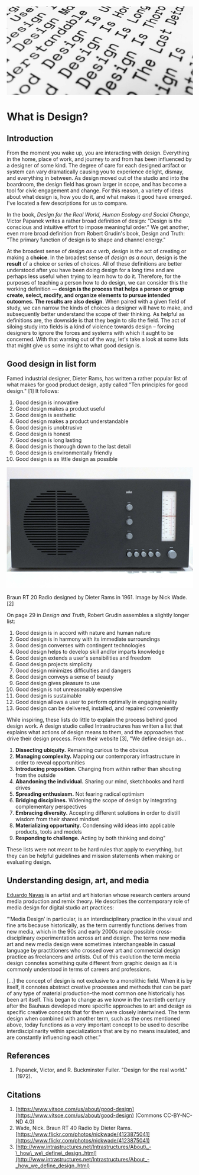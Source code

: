 ![Photo of Dieter Rams 10 principles of good design](/assets/what-is-design@2x.jpg)

# What is Design?

## Introduction

From the moment you wake up, you are interacting with design. Everything in the home, place of work, and journey to and from has been influenced by a designer of some kind. The degree of care for each designed artifact or system can vary dramatically causing you to experience delight, dismay, and everything in between. As design moved out of the studio and into the boardroom, the design field has grown larger in scope, and has become a tool for civic engagement and change. For this reason, a variety of ideas about what design is, how you do it, and what makes it good have emerged. I've located a few descriptions for us to compare.

In the book, _Design for the Real World, Human Ecology and Social Change_, Victor Papanek writes a rather broad definition of design: "Design is the conscious and intuitive effort to impose meaningful order." We get another, even more broad definition from Robert Grudin's book, Design and Truth: "The primary function of design is to shape and channel energy."

At the broadest sense of _design as a verb_, design is the act of creating or making a **choice**. In the broadest sense of _design as a noun_, design is the **result** of a choice or series of choices. All of these definitions are better understood after you have been doing design for a long time and are perhaps less useful when trying to learn how to do it. Therefore, for the purposes of teaching a person how to do design, we can consider this the working definition — **design is the process that helps a person or group create, select, modify, and organize elements to pursue intended outcomes. The results are also design**. When paired with a given field of study, we can narrow the kinds of choices a designer will have to make, and subsequently better understand the scope of their thinking. As helpful as definitions are, the downside is that they begin to silo the field. The act of siloing study into fields is a kind of violence towards design – forcing designers to ignore the forces and systems with which it aught to be concerned. With that warning out of the way, let's take a look at some lists that might give us some insight to what good design is.

## Good design in list form

Famed industrial designer, Dieter Rams, has written a rather popular list of what makes for good product design, aptly called "Ten principles for good design." \[1\] It follows:

1. Good design is innovative
2. Good design makes a product useful
3. Good design is aesthetic
4. Good design makes a product understandable
5. Good design is unobtrusive
6. Good design is honest
7. Good design is long lasting
8. Good design is thorough down to the last detail
9. Good design is environmentally friendly
10. Good design is as little design as possible

![Photo of Braun RT 20 Radio](/assets/BraunRT20Radio@2x.jpg)

Braun RT 20 Radio designed by Dieter Rams in 1961. Image by Nick Wade.\[2\]

On page 29 in _Design and Truth_, Robert Grudin assembles a slightly longer list:

1. Good design is in accord with nature and human nature
2. Good design is in harmony with its immediate surroundings
3. Good design converses with contingent technologies
4. Good design helps to develop skill and/or imparts knowledge
5. Good design extends a user's sensibilities and freedom
6. Good design projects simplicity
7. Good design minimizes difficulties and dangers
8. Good design conveys a sense of beauty
9. Good design gives pleasure to use
10. Good design is not unreasonably expensive
11. Good design is sustainable
12. Good design allows a user to perform optimally in engaging reality
13. Good design can be delivered, installed, and repaired conveniently

While inspiring, these lists do little to explain the process behind good design work. A design studio called Intrastructures has written a list that explains what actions of design means to them, and the approaches that drive their design process. From their website \[3\], "We define design as...

1. **Dissecting ubiquity.** Remaining curious to the obvious
2. **Managing complexity.** Mapping our contemporary infrastructure in order to reveal opportunities
3. **Introducing proposition.** Changing from within rather than shouting from the outside
4. **Abandoning the individual.** Sharing our mind, sketchbooks and hard drives
5. **Spreading enthusiasm.** Not fearing radical optimism
6. **Bridging disciplines.** Widening the scope of design by integrating complementary perspectives
7. **Embracing diversity.** Accepting different solutions in order to distill wisdom from their shared mindset
8. **Materializing opportunity.** Condensing wild ideas into applicable products, tools and models
9. **Responding to challenge.** Acting by both thinking and doing"

These lists were not meant to be hard rules that apply to everything, but they can be helpful guidelines and mission statements when making or evaluating design.

## Understanding design, art, and media

[Eduardo Navas](http://navasse.net/) is an artist and art historian whose research centers around media production and remix theory. He describes the contemporary role of media design for digital studio art practices:

“‘Media Design’ in particular, is an interdisciplinary practice in the visual and fine arts because historically, as the term currently functions derives from new media, which in the 90s and early 2000s made possible cross-disciplinary experimentation across art and design. The terms new media art and new media design were sometimes interchangeable in casual language by practitioners who crossed over art and commercial design practice as freelancers and artists. Out of this evolution the term media design connotes something quite different from graphic design as it is commonly understood in terms of careers and professions.

[...] the concept of design is not exclusive to a monolithic field. When it is by itself, it connotes  abstract creative processes and methods that can be part of any type of material production–the most common one historically has been art itself. This began to change as we know in the twentieth century after the Bauhaus developed more specific approaches to art and design as specific creative concepts that for them were closely intertwined. The term design when combined with another term, such as the ones mentioned above, today functions as a very important concept to be used to describe interdisciplinarity within specializations that are by no means insulated, and are constantly influencing each other.”

## References

1. Papanek, Victor, and R. Buckminster Fuller. "Design for the real world." (1972).

## Citations

1. [https://www.vitsoe.com/us/about/good-design](https://www.vitsoe.com/us/about/good-design) \(Commons CC-BY-NC-ND 4.0\)
2. Wade, Nick. Braun RT 40 Radio by Dieter Rams. [https://www.flickr.com/photos/nickwade/4123875041](https://www.flickr.com/photos/nickwade/4123875041)
3. [http://www.intrastructures.net/Intrastructures/About\_-\_how\_we\_define\_design..html](http://www.intrastructures.net/Intrastructures/About_-_how_we_define_design..html)



